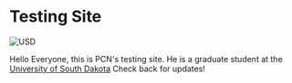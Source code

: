 # Testing Site

![USD](https://encrypted-tbn0.gstatic.com/images?q=tbn:ANd9GcRvxRkasQ-qdRnDv3dRe4i3ABeEIjteU6jOd8kAYpvwc40LNaJSfpWeN--kQKQRCusKijo&usqp=CAU)

Hello Everyone, this is PCN's testing site. He is a graduate student at the [University of South Dakota](www.usd.edu)  Check back for updates!
